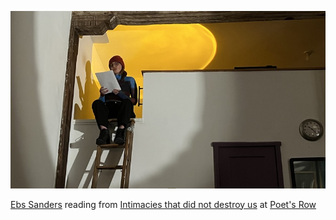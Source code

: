 ![an ocean of feeling](pics/250227.jpeg)

[Ebs Sanders](https://www.eebbss.com/) reading from [Intimacies that did not destroy us](https://bottlecap.press/products/intimacies) at [Poet's Row](https://poetsrowcollective.com/) 

